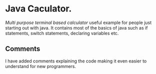 # Java Caculator. #
_Multi purpose terminal based calculator_ useful example for people just starting out with java.
It contains most of the basics of java such as if statements, switch statements, declaring variables etc.
## Comments ##
I have added comments explaining the code making it even easier to understand for new programmers.
